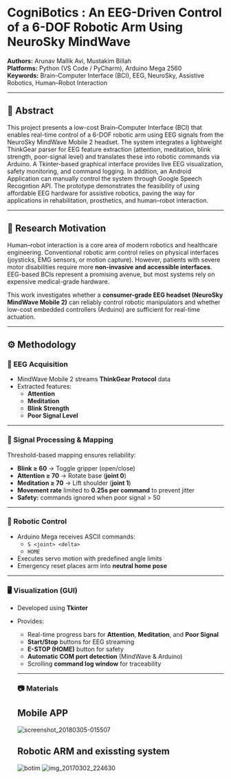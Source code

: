 # CogniBotics : An EEG-Driven Control of a 6-DOF Robotic Arm Using NeuroSky MindWave

**Authors:** Arunav Mallik Avi, Mustakim Billah  
**Platforms:** Python (VS Code / PyCharm), Arduino Mega 2560  
**Keywords:** Brain–Computer Interface (BCI), EEG, NeuroSky, Assistive Robotics, Human–Robot Interaction  

---

## 📌 Abstract
This project presents a low-cost Brain–Computer Interface (BCI) that enables real-time control of a 6-DOF robotic arm using EEG signals from the NeuroSky MindWave Mobile 2 headset. The system integrates a lightweight ThinkGear parser for EEG feature extraction (attention, meditation, blink strength, poor-signal level) and translates these into robotic commands via Arduino. A Tkinter-based graphical interface provides live EEG visualization, safety monitoring, and command logging. In addition, an Android Application can manually control the system through Google Speech Recogntion API. The prototype demonstrates the feasibility of using affordable EEG hardware for assistive robotics, paving the way for applications in rehabilitation, prosthetics, and human–robot interaction.

---

## 🎯 Research Motivation
Human–robot interaction is a core area of modern robotics and healthcare engineering. Conventional robotic arm control relies on physical interfaces (joysticks, EMG sensors, or motion capture). However, patients with severe motor disabilities require more **non-invasive and accessible interfaces**. EEG-based BCIs represent a promising avenue, but most systems rely on expensive medical-grade hardware.  

This work investigates whether a **consumer-grade EEG headset (NeuroSky MindWave Mobile 2)** can reliably control robotic manipulators and whether low-cost embedded controllers (Arduino) are sufficient for real-time actuation.

---

## ⚙️ Methodology

### 🧠 EEG Acquisition
- MindWave Mobile 2 streams **ThinkGear Protocol** data  
- Extracted features:  
  - **Attention**  
  - **Meditation**  
  - **Blink Strength**  
  - **Poor Signal Level**  

---

### 🔎 Signal Processing & Mapping
Threshold-based mapping ensures reliability:
- **Blink ≥ 60** → Toggle gripper (open/close)  
- **Attention ≥ 70** → Rotate base (**joint 0**)  
- **Meditation ≥ 70** → Lift shoulder (**joint 1**)  
- **Movement rate** limited to **0.25s per command** to prevent jitter  
- **Safety:** commands ignored when poor signal > 50  

---

### 🤖 Robotic Control
- Arduino Mega receives ASCII commands:  
  - `S <joint> <delta>`  
  - `HOME`  
- Executes servo motion with predefined angle limits  
- Emergency reset places arm into **neutral home pose**  

---

### 🖥️ Visualization (GUI)
- Developed using **Tkinter**  
- Provides:  
  - Real-time progress bars for **Attention**, **Meditation**, and **Poor Signal**  
  - **Start/Stop** buttons for EEG streaming  
  - **E-STOP (HOME)** button for safety  
  - **Automatic COM port detection** (MindWave & Arduino)  
  - Scrolling **command log window** for traceability  

  ---

  ### 📷 Materials
  ## Mobile APP
  ![screenshot_20180305-015507](https://user-images.githubusercontent.com/21225215/36950160-1f41741e-201c-11e8-9822-03aa7ebbcd55.png) 
  
  ## Robotic ARM and exissting system
  ![botim](https://user-images.githubusercontent.com/21225215/36950161-27cc5ca2-201c-11e8-8a9a-ae4776917d38.png) ![img_20170302_224630](https://user-images.githubusercontent.com/21225215/36950163-2e5f7b26-201c-11e8-89a3-132123e1b319.jpg)


  


